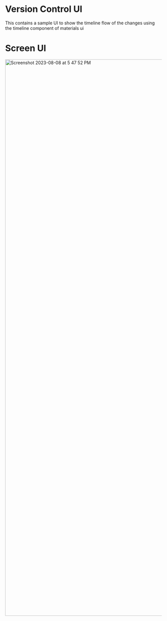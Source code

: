 # Version Control UI
This contains a sample UI to show the timeline flow of the changes using the timeline component of materials ui

# Screen UI
<img width="1792" alt="Screenshot 2023-08-08 at 5 47 52 PM" src="https://github.com/jpteam/cdmp-api/assets/43731599/f1d19a1e-1b05-483a-9fde-4e54e37f41c9">
